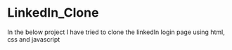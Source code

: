 # LinkedIn_Clone
In the below project I have tried to clone the linkedIn login page using html, css and javascript
